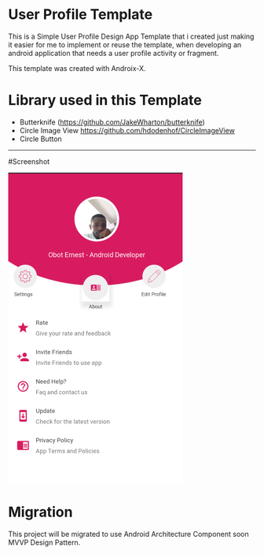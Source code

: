 # User Profile Template
 This is a Simple User Profile Design App Template that i created just making it easier for me to implement or reuse the template, when developing an
 android application that needs a user profile activity or fragment. 
 
 This template was created with Androix-X.
 
# Library used in this Template
- Butterknife (https://github.com/JakeWharton/butterknife)
- Circle Image View https://github.com/hdodenhof/CircleImageView
- Circle Button

***
#Screenshot

![](images/image_design.png)

# Migration
This project will be migrated to use Android Architecture Component soon MVVP Design Pattern.
